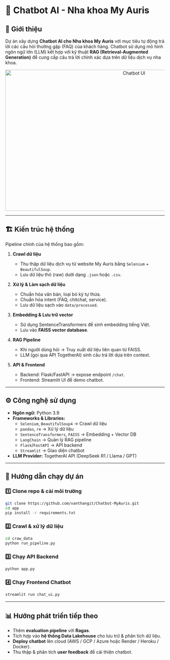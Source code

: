 # 🤖 Chatbot AI - Nha khoa My Auris

## 📌 Giới thiệu
Dự án xây dựng **Chatbot AI cho Nha khoa My Auris** với mục tiêu tự động trả lời các câu hỏi thường gặp (FAQ) của khách hàng. Chatbot sử dụng mô hình ngôn ngữ lớn (LLM) kết hợp với kỹ thuật **RAG (Retrieval-Augmented Generation)** để cung cấp câu trả lời chính xác dựa trên dữ liệu dịch vụ nha khoa.

<p align="center">
  <img width="798" height="446" alt="Chatbot UI" src="https://github.com/user-attachments/assets/37a60ba4-eb2c-4817-982a-1e42df657559" />
</p>

---

## 🏗️ Kiến trúc hệ thống
Pipeline chính của hệ thống bao gồm:

1. **Crawl dữ liệu**  
   - Thu thập dữ liệu dịch vụ từ website My Auris bằng `Selenium` + `BeautifulSoup`.
   - Lưu dữ liệu thô (raw) dưới dạng `.json` hoặc `.csv`.

2. **Xử lý & Làm sạch dữ liệu**  
   - Chuẩn hóa văn bản, loại bỏ ký tự thừa.
   - Chuẩn hóa intent (FAQ, chitchat, service).
   - Lưu dữ liệu sạch vào `data/processed`.

3. **Embedding & Lưu trữ vector**  
   - Sử dụng SentenceTransformers để sinh embedding tiếng Việt.
   - Lưu vào **FAISS vector database**.

4. **RAG Pipeline**  
   - Khi người dùng hỏi → Truy xuất dữ liệu liên quan từ FAISS.  
   - LLM (gọi qua API TogetherAI) sinh câu trả lời dựa trên context.  

5. **API & Frontend**  
   - Backend: Flask/FastAPI → expose endpoint `/chat`.  
   - Frontend: Streamlit UI để demo chatbot.  

---

## ⚙️ Công nghệ sử dụng
- **Ngôn ngữ:** Python 3.9
- **Frameworks & Libraries:**
  - `Selenium`, `BeautifulSoup4` → Crawl dữ liệu
  - `pandas`, `re` → Xử lý dữ liệu
  - `SentenceTransformers`, `FAISS` → Embedding + Vector DB
  - `LangChain` → Quản lý RAG pipeline
  - `Flask`/`FastAPI` → API backend
  - `Streamlit` → Giao diện chatbot
- **LLM Provider:** TogetherAI API (DeepSeek R1 / Llama / GPT)

---

## 🚀 Hướng dẫn chạy dự án

### 1️⃣ Clone repo & cài môi trường
```bash
git clone https://github.com/vanthangit/Chatbot-MyAuris.git
cd app
pip install -r requirements.txt
```

### 2️⃣ Crawl & xử lý dữ liệu
```bash
cd craw_data
python run_pipeline.py
```

### 3️⃣ Chạy API Backend
```bash
python app.py
```

### 4️⃣ Chạy Frontend Chatbot
```bash
streamlit run chat_ui.py
```
---

## 📊 Hướng phát triển tiếp theo

- Thêm **evaluation pipeline** với **Ragas**.  
- Tích hợp vào **hệ thống Data Lakehouse** cho lưu trữ & phân tích dữ liệu.  
- **Deploy chatbot** lên cloud (AWS / GCP / Azure hoặc Render / Heroku / Docker).  
- Thu thập & phân tích **user feedback** để cải thiện chatbot.  
